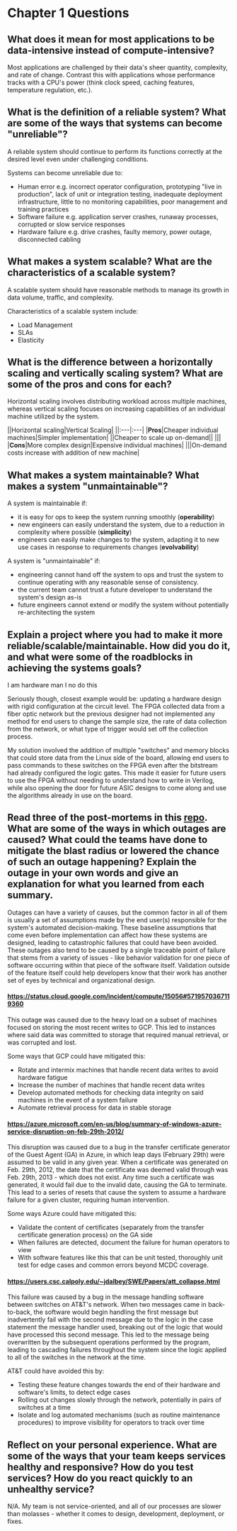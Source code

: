 # Chapter 1 Questions

## What does it mean for most applications to be data-intensive instead of compute-intensive?

Most applications are challenged by their data's sheer quantity, complexity, and rate of change. Contrast this with applications whose performance tracks with a CPU's power (think clock speed, caching features, temperature regulation, etc.).

## What is the definition of a reliable system? What are some of the ways that systems can become "unreliable"?

A reliable system should continue to perform its functions correctly at the desired level even under challenging conditions. 

Systems can become unreliable due to: 
- Human error e.g. incorrect operator configuration, prototyping "live in production", lack of unit or integration testing, inadequate deployment infrastructure, little to no monitoring capabilities, poor management and training practices
- Software failure e.g. application server crashes, runaway processes, corrupted or slow service responses
- Hardware failure e.g. drive crashes, faulty memory, power outage, disconnected cabling

## What makes a system scalable? What are the characteristics of a scalable system?

A scalable system should have reasonable methods to manage its growth in data volume, traffic, and complexity.

Characteristics of a scalable system include:
- Load Management
- SLAs
- Elasticity

## What is the difference between a horizontally scaling and vertically scaling system? What are some of the pros and cons for each?

Horizontal scaling involves distributing workload across multiple machines, whereas vertical scaling focuses on increasing capabilities of an individual machine utilized by the system.

||Horizontal scaling|Vertical Scaling|
||:---|:---|
|**Pros**|Cheaper individual machines|Simpler implementation|
||Cheaper to scale up on-demand||
|||
|**Cons**|More complex design|Expensive individual machines|
|||On-demand costs increase with addition of new machine|

## What makes a system maintainable? What makes a system "unmaintainable"?

A system is maintainable if:
- it is easy for ops to keep the system running smoothly (**operability**)
- new engineers can easily understand the system, due to a reduction in complexity where possible (**simplicity**)
- engineers can easily make changes to the system, adapting it to new use cases in response to requirements changes (**evolvability**)

A system is "unmaintainable" if:
- engineering cannot hand off the system to ops and trust the system to continue operating with any reasonable sense of consistency. 
- the current team cannot trust a future developer to understand the system's design as-is
- future engineers cannot extend or modify the system without potentially re-architecting the system

## Explain a project where you had to make it more reliable/scalable/maintainable. How did you do it, and what were some of the roadblocks in achieving the systems goals?

I am hardware man I no do this

Seriously though, closest example would be: updating a hardware design with rigid configuration at the circuit level. The FPGA collected data from a fiber optic network but the previous designer had not implemented any method for end users to change the sample size, the rate of data collection from the network, or what type of trigger would set off the collection process. 

My solution involved the addition of multiple "switches" and memory blocks that could store data from the Linux side of the board, allowing end users to pass commands to these switches on the FPGA even after the bitstream had already configured the logic gates. This made it easier for future users to use the FPGA without needing to understand how to write in Verilog, while also opening the door for future ASIC designs to come along and use the algorithms already in use on the board.

## Read three of the post-mortems in this [repo](https://github.com/danluu/post-mortems). What are some of the ways in which outages are caused? What could the teams have done to mitigate the blast radius or lowered the chance of such an outage happening? Explain the outage in your own words and give an explanation for what you learned from each summary.

Outages can have a variety of causes, but the common factor in all of them is usually a set of assumptions made by the end user(s) responsible for the system's automated decision-making. These baseline assumptions that come even before implementation can affect how these systems are designed, leading to catastrophic failures that could have been avoided. These outages also tend to be caused by a single traceable point of failure that stems from a variety of issues - like behavior validation for one piece of software occurring within that piece of the software itself. Validation outside of the feature itself could help developers know that their work has another set of eyes by technical and organizational design.

#### https://status.cloud.google.com/incident/compute/15056#5719570367119360
This outage was caused due to the heavy load on a subset of machines focused on storing the most recent writes to GCP. This led to instances where said data was committed to storage that required manual retrieval, or was corrupted and lost.

Some ways that GCP could have mitigated this:
- Rotate and intermix machines that handle recent data writes to avoid hardware fatigue
- Increase the number of machines that handle recent data writes
- Develop automated methods for checking data integrity on said machines in the event of a system failure
- Automate retrieval process for data in stable storage

#### https://azure.microsoft.com/en-us/blog/summary-of-windows-azure-service-disruption-on-feb-29th-2012/
This disruption was caused due to a bug in the transfer certificate generator of the Guest Agent (GA) in Azure, in which leap days (February 29th) were assumed to be valid in any given year. When a certificate was generated on Feb. 29th, 2012, the date that the certificate was deemed valid through was Feb. 29th, 2013 - which does not exist. Any time such a certificate was generated, it would fail due to the invalid date, causing the GA to terminate. This lead to a series of resets that cause the system to assume a hardware failure for a given cluster, requiring human intervention.

Some ways Azure could have mitigated this:
- Validate the content of certificates (separately from the transfer certificate generation process) on the GA side
- When failures are detected, document the failure for human operators to view
- With software features like this that can be unit tested, thoroughly unit test for edge cases and common errors beyond MCDC coverage.

#### https://users.csc.calpoly.edu/~jdalbey/SWE/Papers/att_collapse.html
This failure was caused by a bug in the message handling software between switches on AT&T's network. When two messages came in back-to-back, the software would begin handling the first message but inadvertently fail with the second message due to the logic in the case statement the message handler used, breaking out of the logic that would have processed this second message. This led to the message being overwritten by the subsequent operations performed by the program, leading to cascading failures throughout the system since the logic applied to all of the switches in the network at the time.

AT&T could have avoided this by:
- Testing these feature changes towards the end of their hardware and software's limits, to detect edge cases
- Rolling out changes slowly through the network, potentially in pairs of switches at a time
- Isolate and log automated mechanisms (such as routine maintenance procedures) to improve visibility for operators to track over time

## Reflect on your personal experience. What are some of the ways that your team keeps services healthy and responsive? How do you test services? How do you react quickly to an unhealthy service?

N/A. My team is not service-oriented, and all of our processes are slower than molasses - whether it comes to design, development, deployment, or fixes.
